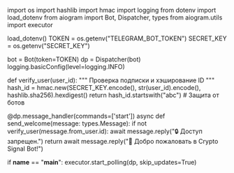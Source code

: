 import os
import hashlib
import hmac
import logging
from dotenv import load_dotenv
from aiogram import Bot, Dispatcher, types
from aiogram.utils import executor

load_dotenv()
TOKEN = os.getenv("TELEGRAM_BOT_TOKEN")
SECRET_KEY = os.getenv("SECRET_KEY")

bot = Bot(token=TOKEN)
dp = Dispatcher(bot)
logging.basicConfig(level=logging.INFO)

def verify_user(user_id):
    """ Проверка подписки и хэширование ID """
    hash_id = hmac.new(SECRET_KEY.encode(), str(user_id).encode(), hashlib.sha256).hexdigest()
    return hash_id.startswith("abc")  # Защита от ботов

@dp.message_handler(commands=['start'])
async def send_welcome(message: types.Message):
    if not verify_user(message.from_user.id):
        await message.reply("🔒 Доступ запрещен.")
        return
    await message.reply("🚀 Добро пожаловать в Crypto Signal Bot!")

if __name__ == "__main__":
    executor.start_polling(dp, skip_updates=True)
